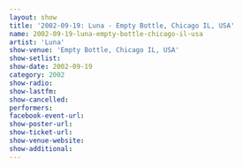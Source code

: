 ```yaml
---
layout: show
title: '2002-09-19: Luna - Empty Bottle, Chicago IL, USA'
name: 2002-09-19-luna-empty-bottle-chicago-il-usa
artist: 'Luna'
show-venue: 'Empty Bottle, Chicago IL, USA'
show-setlist: 
show-date: 2002-09-19
category: 2002
show-radio: 
show-lastfm: 
show-cancelled: 
performers: 
facebook-event-url: 
show-poster-url: 
show-ticket-url: 
show-venue-website: 
show-additional: 
---
```


